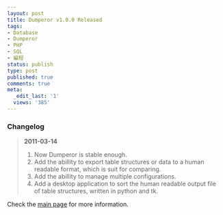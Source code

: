 ```yaml
---
layout: post
title: Dumperor v1.0.0 Released
tags:
- Database
- Dumperor
- PHP
- SQL
- 編程
status: publish
type: post
published: true
comments: true
meta:
  _edit_last: '1'
  views: '385'
---
```

<h3>Changelog</h3>

<blockquote>
<strong>2011-03-14</strong>
<ol>
	<li>Now Dumperor is stable enough.</li>
	<li>Add the abillity to export table structures or data to a human readable format, which is suit for comparing.</li>
	<li>Add the abillity to manage multiple configurations.</li>
	<li>Add a desktop application to sort the human readable output file of table structures, written in python and tk.</li>
</ol>
</blockquote>

Check the <a href="http://0x3f.org/?p=1617">main page</a> for more information.
